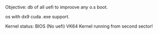 Objective: db of all uefi to improove any o.s boot.

os with dx9 cuda .exe support.

Kernel status: BIOS (No uefi)
VK64 Kernel running from second sector!
